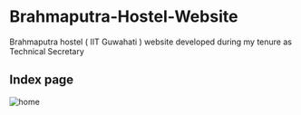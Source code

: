 # Brahmaputra-Hostel-Website
Brahmaputra hostel ( IIT Guwahati ) website developed during my tenure as Technical Secretary

## Index page
![home](https://user-images.githubusercontent.com/32482612/44082034-d1f3d63e-9fcd-11e8-84d3-5f44960be092.PNG)
